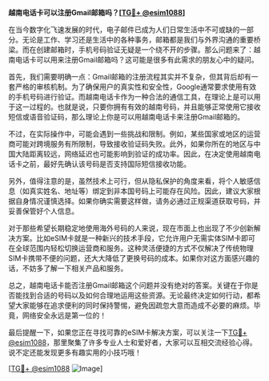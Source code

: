 **越南电话卡可以注册Gmail邮箱吗？[[TG💪+ @esim1088](https://t.me/s/esim1088)]**

在当今数字化飞速发展的时代，电子邮件已成为人们日常生活中不可或缺的一部分。无论是工作、学习还是生活中的各种事务，邮箱都是我们与外界沟通的重要桥梁。而在创建邮箱时，手机号码验证无疑是一个绕不开的步骤。那么问题来了：越南电话卡可以用来注册Gmail邮箱吗？这可能是很多有此需求的朋友心中的疑问。

首先，我们需要明确一点：Gmail邮箱的注册流程其实并不复杂，但其背后却有一套严格的审核机制。为了确保用户的真实性和安全性，Google通常要求使用有效的手机号码进行验证。而越南电话卡作为一种合法的通信工具，在理论上是可以用于这一过程的。也就是说，只要你拥有有效的越南号码，并且能够正常使用它接收短信或语音验证码，那么理论上你是可以用越南电话卡来注册Gmail邮箱的。

不过，在实际操作中，可能会遇到一些挑战和限制。例如，某些国家或地区的运营商可能对跨境服务有所限制，导致接收验证码失败。此外，如果你所在的地区与中国大陆距离较远，网络延迟也可能影响到验证的成功率。因此，在决定使用越南电话卡之前，最好先确认该号码是否支持国际短信接收功能。

另外，值得注意的是，虽然技术上可行，但从隐私保护的角度来看，将个人敏感信息（如真实姓名、地址等）绑定到非本国号码上可能存在风险。因此，建议大家根据自身情况谨慎选择。如果你确实需要这样做，请务必通过正规渠道获取号码，并妥善保管好个人信息。

对于那些希望长期稳定地使用海外号码的人来说，现在市面上也出现了不少创新解决方案。比如eSIM卡就是一种新兴的技术手段，它允许用户无需实体SIM卡即可在全球范围内轻松切换运营商和服务。这种灵活便捷的方式不仅解决了传统物理SIM卡携带不便的问题，还大大降低了更换号码的成本。如果你对这方面感兴趣的话，不妨多了解一下相关产品和服务。

总之，越南电话卡能否注册Gmail邮箱这个问题并没有绝对的答案。关键在于你是否能找到合适的号码以及如何合理地运用这些资源。无论最终决定如何行动，都希望大家能够在追求便利的同时保持警惕，避免因疏忽大意而造成不必要的麻烦。毕竟，网络安全永远是第一位的！

最后提醒一下，如果您正在寻找可靠的eSIM卡解决方案，可以关注一下[TG💪+ @esim1088](https://t.me/s/esim1088)，那里聚集了许多专业人士和爱好者，大家可以互相交流经验心得。说不定还能发现更多有趣实用的小技巧哦！

[[TG💪+ @esim1088](https://t.me/s/esim1088) ![Image](https://i.postimg.cc/4NQfJmqS/Snipaste-2025-05-13-00-14-12.png)]